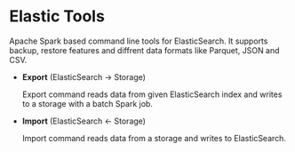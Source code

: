 # Elastic Tools

Apache Spark based command line tools for ElasticSearch. It supports backup, restore features and diffrent data formats like Parquet, JSON and CSV.

- **Export** (ElasticSearch -> Storage)

	Export command reads data from given ElasticSearch index and writes to a storage with a batch Spark job.

- **Import** (ElasticSearch <- Storage)

	Import command reads data from a storage and writes to ElasticSearch.

